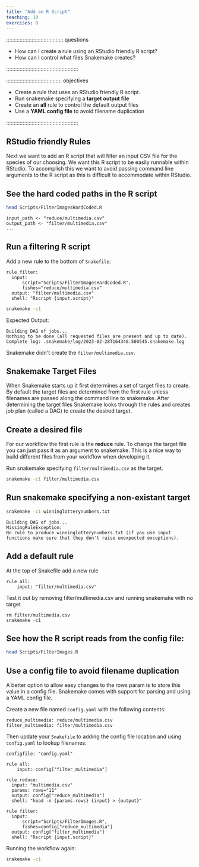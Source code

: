 ```yaml
---
title: "Add an R Script"
teaching: 10
exercises: 8
---
```


:::::::::::::::::::::::::::::::::::::: questions 

- How can I create a rule using an RStudio friendly R script?
- How can I control what files Snakemake creates?

::::::::::::::::::::::::::::::::::::::::::::::::

::::::::::::::::::::::::::::::::::::: objectives

- Create a rule that uses an RStudio friendly R script.
- Run snakemake specifying a __target output file__
- Create an __all__ rule to control the default output files
- Use a __YAML config file__ to avoid filename duplication

::::::::::::::::::::::::::::::::::::::::::::::::

## RStudio friendly Rules
Next we want to add an R script that will filter an input CSV file for the species of our choosing.
We want this R script to be easily runnable within RStudio. To accomplish this we want to avoid 
passing command line arguments to the R script as this is difficult to accommodate within RStudio.

## See the hard coded paths in the R script
```bash
head Scripts/FilterImagesHardCoded.R
```

```output
input_path <- "reduce/multimedia.csv"
output_path <- "filter/multimedia.csv"
...
```

## Run a filtering R script
Add a new rule to the bottom of `Snakefile`:
```
rule filter:
  input: 
      script="Scripts/FilterImagesHardCoded.R",
      fishes="reduce/multimedia.csv"
  output: "filter/multimedia.csv"
  shell: "Rscript {input.script}"
```

```bash
snakemake -c1
```

Expected Output:
```output
Building DAG of jobs...
Nothing to be done (all requested files are present and up to date).
Complete log: .snakemake/log/2023-02-28T164348.500545.snakemake.log
```
Snakemake didn't create the `filter/multimedia.csv`.

## Snakemake Target Files
When Snakemake starts up it first determines a set of target files to create.
By default the target files are determined from the first rule unless filenames are passed along the command line to snakemake. After determining the target files Snakemake looks through the rules and creates job plan (called a DAG) to create the desired target.



## Create a desired file
For our workflow the first rule is the __reduce__ rule.
To change the target file you can just pass it as an argument to snakemake.
This is a nice way to build different files from your workflow when developing it.

Run snakemake specifying `filter/multimedia.csv` as the target.
```bash
snakemake -c1 filter/multimedia.csv
```

## Run snakemake specifying a non-existant target
```bash
snakemake -c1 winninglotterynumbers.txt
```

```output
Building DAG of jobs...
MissingRuleException:
No rule to produce winninglotterynumbers.txt (if you use input functions make sure that they don't raise unexpected exceptions).
```

## Add a default rule
At the top of Snakefile add a new rule

```
rule all:
    input: "filter/multimedia.csv"
```

Test it out by removing filter/multimedia.csv and running snakemake with no target
```
rm filter/multimedia.csv
snakemake -c1
```

## See how the R script reads from the config file:
```bash
head Scripts/FilterImages.R
```

## Use a config file to avoid filename duplication
A better option to allow easy changes to the rows param is to store this value in a config file.
Snakemake comes with support for parsing and using a YAML config file.

Create a new file named `config.yaml` with the following contents:
```
reduce_multimedia: reduce/multimedia.csv
filter_multimedia: filter/multimedia.csv
```

Then update your `Snakefile` to adding the config file location and using `config.yaml` to lookup filenames:
```
configfile: "config.yaml"

rule all:
    input: config["filter_multimedia"]

rule reduce:
  input: "multimedia.csv"
  params: rows="11"
  output: config["reduce_multimedia"]
  shell: "head -n {params.rows} {input} > {output}"

rule filter:
  input: 
      script="Scripts/FilterImages.R",
      fishes=config["reduce_multimedia"]
  output: config["filter_multimedia"]
  shell: "Rscript {input.script}"
```

Running the workflow again:
```bash
snakemake -c1
```
